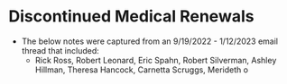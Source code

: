 # Discontinued Medical Renewals
- The below notes were captured from an 9/19/2022 - 1/12/2023 email thread that included:
     - Rick Ross, Robert Leonard, Eric Spahn, Robert Silverman, Ashley Hillman, Theresa Hancock, Carnetta Scruggs, Merideth o
